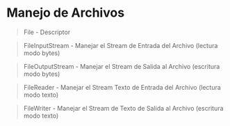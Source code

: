 # Manejo de Archivos

> File - Descriptor

> FileInputStream - Manejar el Stream de Entrada del Archivo (lectura modo bytes)

> FileOutputStream - Manejar el Stream de Salida al Archivo (escritura modo bytes)

> FileReader - Manejar el Stream Texto de Entrada del Archivo (lectura modo texto)

> FileWriter - Manejar el Stream de Texto de Salida al Archivo (escritura modo texto)

